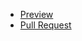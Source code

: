 - [Preview](https://velzepooz.github.io/fe-mateacademy/)
- [Pull Request](https://github.com/velzepooz/fe-mateacademy/pull/1/files)
